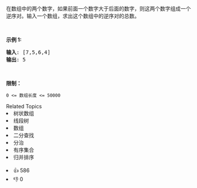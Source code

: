 <p>在数组中的两个数字，如果前面一个数字大于后面的数字，则这两个数字组成一个逆序对。输入一个数组，求出这个数组中的逆序对的总数。</p>

<p>&nbsp;</p>

<p><strong>示例 1:</strong></p>

<pre><strong>输入</strong>: [7,5,6,4]
<strong>输出</strong>: 5</pre>

<p>&nbsp;</p>

<p><strong>限制：</strong></p>

<p><code>0 &lt;= 数组长度 &lt;= 50000</code></p>
<div><div>Related Topics</div><div><li>树状数组</li><li>线段树</li><li>数组</li><li>二分查找</li><li>分治</li><li>有序集合</li><li>归并排序</li></div></div><br><div><li>👍 586</li><li>👎 0</li></div>